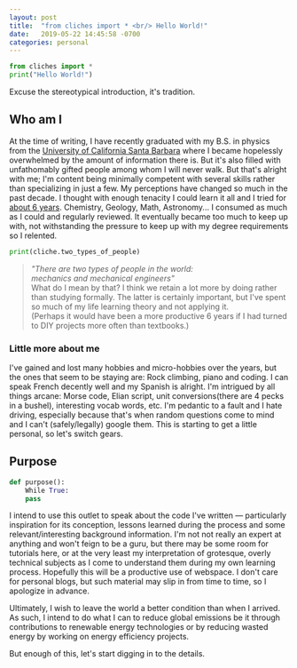 ```yaml
---
layout: post
title:  "from cliches import * <br/> Hello World!"
date:   2019-05-22 14:45:58 -0700
categories: personal
---
```

```python
from cliches import *
print("Hello World!")
```

Excuse the stereotypical introduction, it's tradition.

## Who am I

At the time of writing, I have recently graduated with my B.S. in physics from the [University of California Santa Barbara][UCSB] where I became hopelessly overwhelmed by the amount of information there is. But it's also filled with unfathomably gifted people among whom I will never walk. But that's alright with me; I'm content being minimally competent with several skills rather than specializing in just a few. My perceptions have changed so much in the past decade. I thought with enough tenacity I could learn it all and I tried for [about 6 years][SuperMemo]. Chemistry, Geology, Math, Astronomy... I consumed as much as I could and regularly reviewed. It eventually became too much to keep up with, not withstanding the pressure to keep up with my degree requirements so I relented.

```python
print(cliche.two_types_of_people)
```
>*"There are two types of people in the world:*<br/>
> *mechanics and mechanical engineers"* <br/>
> What do I mean by that? I think we retain a lot more by doing rather than studying formally. The latter is certainly important, but I've spent so much of my life learning theory and not applying it. <br/>
> (Perhaps it would have been a more productive 6 years if I had turned to DIY projects more often than textbooks.)

### Little more about me
I've gained and lost many hobbies and micro-hobbies over the years, but the ones that seem to be staying are: Rock climbing, piano and coding. I can speak French decently well and my Spanish is alright. I'm intrigued by all things arcane: Morse code, Elian script, unit conversions(there are 4 pecks in a bushel), interesting vocab words, etc. I'm pedantic to a fault and I hate driving, especially because that's when random questions come to mind and I can't (safely/legally) google them. This is starting to get a little personal, so let's switch gears.

## Purpose
```python
def purpose():
	While True:
	pass
```

I intend to use this outlet to speak about the code I've written &mdash; particularly inspiration for its conception, lessons learned during the process and some relevant/interesting background information. I'm not not really an expert at anything and won't feign to be a guru, but there may be some room for tutorials here, or at the very least my interpretation of grotesque, overly technical subjects as I come to understand them during my own learning process. Hopefully this will be a productive use of webspace. I don't care for personal blogs, but such material may slip in from time to time, so I apologize in advance. 

Ultimately, I wish to leave the world a better condition than when I arrived. As such, I intend to do what I can to reduce global emissions be it through contributions to renewable energy technologies or by reducing wasted energy by working on energy efficiency projects.

But enough of this, let's start digging in to the details.


[UCSB]: https://ucsb.edu
[SuperMemo]: https://supermemo.com
